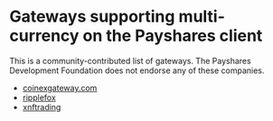 Gateways supporting multi-currency on the Payshares client
========================================================
This is a community-contributed list of gateways. The Payshares Development Foundation does not endorse any of these companies.
* [coinexgateway.com](https://coinexgateway.com)
* [ripplefox](https://ripplefox.com/)
* [xnftrading](https://xnftrading.com)

